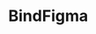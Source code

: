 # BindFigma

<include repo_url="https://github.com/foliant-docs/foliantcontrib.bindfigma.git" path="README.md" sethead="2" nohead="true"></include>
